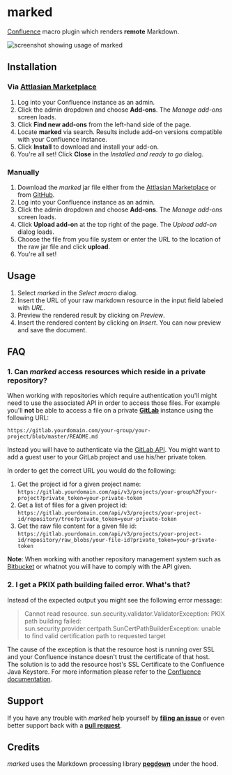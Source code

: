 # marked

[Confluence](https://www.atlassian.com/software/confluence) macro plugin which renders __remote__ Markdown.

![screenshot showing usage of marked](https://cloud.githubusercontent.com/assets/527049/8500041/d1110e28-2198-11e5-8da2-157c8ac341c3.png) 

## Installation

### Via [Attlasian Marketplace](https://marketplace.atlassian.com/)

1. Log into your Confluence instance as an admin.
2. Click the admin dropdown and choose __Add-ons__. The _Manage add-ons_ screen loads.
3. Click __Find new add-ons__ from the left-hand side of the page.
4. Locate __marked__ via search. Results include add-on versions compatible with your Confluence instance.
5. Click __Install__ to download and install your add-on.
6. You're all set! Click __Close__ in the _Installed and ready to go_ dialog.

### Manually

1. Download the _marked_ jar file either from the [Attlasian Marketplace](https://marketplace.atlassian.com/plugins/com.borisdiakur.marked)
or from [GitHub](https://github.com/borisdiakur/marked). 
2. Log into your Confluence instance as an admin.
3. Click the admin dropdown and choose __Add-ons__. The _Manage add-ons_ screen loads.
4. Click __Upload add-on__ at the top right of the page. The _Upload add-on_ dialog loads.
5. Choose the file from you file system or enter the URL to the location of the raw jar file and click __upload__.
6. You're all set!

## Usage

1. Select _marked_ in the _Select macro_ dialog.
2. Insert the URL of your raw markdown resource in the input field labeled with _URL_.
3. Preview the rendered result by clicking on _Preview_.
4. Insert the rendered content by clicking on _Insert_. You can now preview and save the document.

## FAQ

### 1. Can _marked_ access resources which reside in a private repository? 

When working with repositories which require authentication you'll might need to use the associated API
in order to access those files.
For example you'll __not__ be able to access a file on a private [__GitLab__](https://about.gitlab.com/) instance
using the following URL:

```
https://gitlab.yourdomain.com/your-group/your-project/blob/master/README.md
```

Instead you will have to authenticate via the [GitLab API](http://doc.gitlab.com/ce/api/README.html).
You might want to add a guest user to your GitLab project and use his/her private token.

In order to get the correct URL you would do the following:

1. Get the project id for a given project name: `https://gitlab.yourdomain.com/api/v3/projects/your-group%2Fyour-project?private_token=your-private-token`
2. Get a list of files for a given project id: `https://gitlab.yourdomain.com/api/v3/projects/your-project-id/repository/tree?private_token=your-private-token`
3. Get the raw file content for a given file id: `https://gitlab.yourdomain.com/api/v3/projects/your-project-id/repository/raw_blobs/your-file-id?private_token=your-private-token`

__Note__: When working with another repository management system such as [Bitbucket](https://bitbucket.org/) or whatnot
you will have to comply with the API given.

### 2. I get a PKIX path building failed error. What's that? 

Instead of the expected output you might see the following error message:

> Cannot read resource.
  sun.security.validator.ValidatorException: 
  PKIX path building failed: sun.security.provider.certpath.SunCertPathBuilderException: 
  unable to find valid certification path to requested target

The cause of the exception is that the resource host is running over SSL
and your Confluence instance doesn't trust the certificate of that host.   
The solution is to add the resource host's SSL Certificate to the Confluence Java Keystore.
For more information please refer to the [Confluence documentation](https://confluence.atlassian.com/display/DOC/Connecting+to+LDAP+or+JIRA+or+Other+Services+via+SSL).

## Support

If you have any trouble with _marked_ help yourself by [__filing an issue__](https://github.com/borisdiakur/marked/issues)
or even better support back with a [__pull request__](https://github.com/borisdiakur/marked/pulls).

## Credits

_marked_ uses the Markdown processing library [__pegdown__](https://github.com/sirthias/pegdown) under the hood. 
